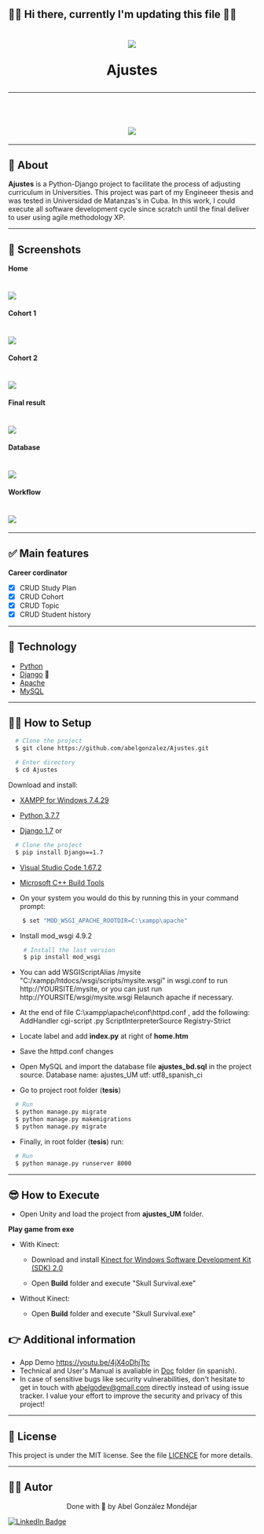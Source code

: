 ## 🙋‍♂️ Hi there, currently I'm updating this file 🧑‍💻

<h1 align="center">
  <img 
    src="./Doc/home.jpg"
  />
  <p>Ajustes </p>
</h1>

---
<br>

<h1 align="center">
  <img 
    src="./Doc/demo.gif"
  />
</h1>

---
## 🧾 About
**Ajustes** is a Python-Django project to facilitate the process of adjusting curriculum in Universities. This project was part of my Engineeer thesis and was tested in Universidad de Matanzas's in Cuba. In this work, I could execute all software development cycle since scratch until the final deliver to user using agile methodology XP.

---
## 🧾 Screenshots
**Home**
<h1>
  <img 
    src="./Doc/home.jpg"
  />
</h1>

**Cohort 1**
<h1>
  <img 
    src="./Doc/cohort.jpg"
  />
</h1>

**Cohort 2**
<h1>
  <img 
    src="./Doc/cohort2.jpg"
  />
</h1>

**Final result**
<h1>
  <img 
    src="./Doc/finalResult.jpg"
  />
</h1>

**Database**
<h1>
  <img 
    src="./Doc/database.jpg"
  />
</h1>

**Workflow**
<h1>
  <img 
    src="./Doc/workflow.jpg"
  />
</h1>


---
## ✅ Main features
**Career cordinator**
- [x] CRUD Study Plan
- [x] CRUD Cohort
- [x] CRUD Topic
- [x] CRUD Student history

---
## 🔧 Technology

- [Python](https://www.python.org/) 
- [Django](https://www.djangoproject.com/) 💚
- [Apache](https://httpd.apache.org/)
- [MySQL](https://www.mysql.com/)

---
## 👨‍💻 How to Setup

```bash
  # Clone the project
  $ git clone https://github.com/abelgonzalez/Ajustes.git
```
```bash
  # Enter directory
  $ cd Ajustes
```

Download and install:

 - [XAMPP for Windows 7.4.29](https://www.apachefriends.org/download.html)
  
 - [Python 3.7.7](https://www.python.org/downloads/release/python-377/)

 - [Django 1.7](https://www.djangoproject.com/download/1.7/tarball/) 
   or
  ```bash
    # Clone the project
    $ pip install Django==1.7
  ```
  
- [Visual Studio Code 1.67.2](https://code.visualstudio.com/Download)

- [Microsoft C++ Build Tools](https://visualstudio.microsoft.com/visual-cpp-build-tools/)

- On your system you would do this by running this in your command prompt:
```bash     
    $ set "MOD_WSGI_APACHE_ROOTDIR=C:\xampp\apache"
  ```
-  Install mod_wsgi 4.9.2
   ```bash
    # Install the last version
    $ pip install mod_wsgi
   ```
  

- You can add WSGIScriptAlias /mysite "C:/xampp/htdocs/wsgi/scripts/mysite.wsgi" in wsgi.conf to run http://YOURSITE/mysite, or you can just run http://YOURSITE/wsgi/mysite.wsgi
Relaunch apache if necessary.
  
- At the end of file C:\xampp\apache\conf\httpd.conf , add the following:
  AddHandler cgi-script .py
  ScriptInterpreterSource Registry-Strict
- Locate <IfModule dir_module> label and add **index.py** at right of **home.htm**
- Save the httpd.conf changes
  
- Open MySQL and import the database file **ajustes_bd.sql** in the project source.
  Database name: ajustes_UM
  utf: utf8_spanish_ci
  
  
 - Go to project root folder (**tesis**)
  ```bash
    # Run
    $ python manage.py migrate
    $ python manage.py makemigrations
    $ python manage.py migrate
  ```
  
 - Finally, in root folder (**tesis**) run:
  ```bash
    # Run
    $ python manage.py runserver 8000
  ```
  




  
---
## 😎 How to Execute


- Open Unity and load the project from **ajustes_UM** folder.

**Play game from exe**
* With Kinect:
  - Download and install [Kinect for Windows Software Development Kit (SDK) 2.0](https://www.microsoft.com/en-us/download/details.aspx?id=44561)

  - Open **Build** folder and execute "Skull Survival.exe"

* Without Kinect: 
  - Open **Build** folder and execute "Skull Survival.exe"

## 👉 Additional information
* App Demo https://youtu.be/4jX4oDhjTtc
* Technical and User's Manual is avaliable in [Doc](https://github.com/abelgonzalez/Ajustes/tree/main/Doc) folder (in spanish).
* In case of sensitive bugs like security vulnerabilities, don't hesitate to get in touch with abelgodev@gmail.com directly instead of using issue tracker. I value your effort to improve the security and privacy of this project!

---
## 📝 License

This project is under the MIT license. See the file <a href="https://github.com/abelgonzalez/Ajustes/LICENSE">LICENCE</a> for more details.

---
## 🧑‍💻 Autor
<p align="center">Done with 💙 by Abel González Mondéjar</p>


[![LinkedIn Badge](https://img.shields.io/badge/-Abel_González_Mondéjar-blue?style=flat-square&logo=Linkedin&logoColor=white&link=https://www.linkedin.com/in/abelgonzalezmondejar/)](https://www.linkedin.com/in/abelgonzalezmondejar/)
